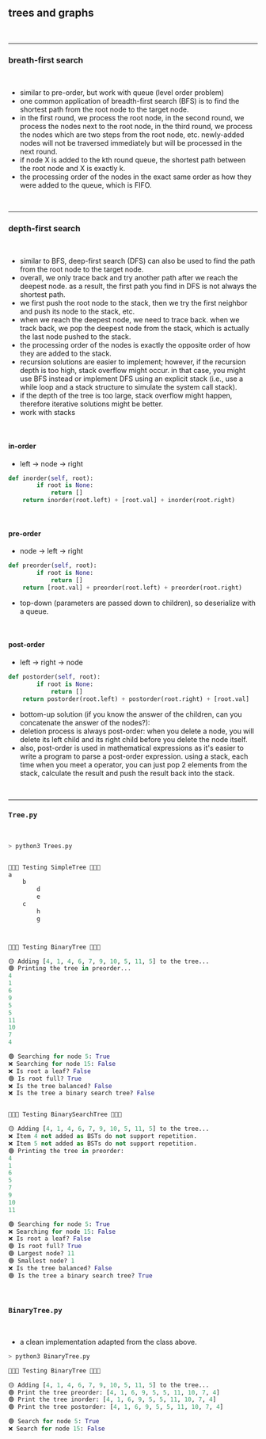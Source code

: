 ## trees and graphs

<br>


---

### breath-first search

<br>

- similar to pre-order, but work with queue (level order problem)
- one common application of breadth-first search (BFS) is to find the shortest path from the root node to the target node.
- in the first round, we process the root node, in the second round, we process the nodes next to the root node, in the third round, we process the nodes which are two steps from the root node, etc. newly-added nodes will not be traversed immediately but will be processed in the next round.
- if node X is added to the kth round queue, the shortest path between the root node and X is exactly k.
- the processing order of the nodes in the exact same order as how they were added to the queue, which is FIFO.

<br>

---

### depth-first search

<br>

- similar to BFS, deep-first search (DFS) can also be used to find the path from the root node to the target node.
- overall, we only trace back and try another path after we reach the deepest node. as a result, the first path you find in DFS is not always the shortest path.
- we first push the root node to the stack, then we try the first neighbor and push its node to the stack, etc.
- when we reach the deepest node, we need to trace back. when we track back, we pop the deepest node from the stack, which is actually the last node pushed to the stack.
- the processing order of the nodes is exactly the opposite order of how they are added to the stack.
- recursion solutions are easier to implement; however, if the recursion depth is too high, stack overflow might occur. in that case, you might use BFS instead or implement DFS using an explicit stack (i.e., use a while loop and a stack structure to simulate the system call stack).
- if the depth of the tree is too large, stack overflow might happen, therefore iterative solutions might be better.
- work with stacks

<br>

#### in-order

- left -> node -> right

```python
def inorder(self, root):
        if root is None:
            return []
	return inorder(root.left) + [root.val] + inorder(root.right)
````

<br>

#### pre-order

- node -> left -> right

```python
def preorder(self, root):
        if root is None:
            return []
	return [root.val] + preorder(root.left) + preorder(root.right)
````

- top-down (parameters are passed down to children), so deserialize with a queue.


<br>

#### post-order

- left -> right -> node

```python
def postorder(self, root):
        if root is None:
            return []
	return postorder(root.left) + postorder(root.right) + [root.val] 
````

- bottom-up solution (if you know the answer of the children, can you concatenate the answer of the nodes?):
- deletion process is always post-order: when you delete a node, you will delete its left child and its right child before you delete the node itself.
- also, post-order is used in mathematical expressions as it's easier to write a program to parse a post-order expression. using a stack, each time when you meet a operator, you can just pop 2 elements from the stack, calculate the result and push the result back into the stack.


<br>

---

### `Tree.py`

<br>

```python
> python3 Trees.py


🌴🌴🌴 Testing SimpleTree 🌴🌴🌴
a
	b
		d
		e
	c
		h
		g



🌳🌳🌳 Testing BinaryTree 🌳🌳🌳

🟡 Adding [4, 1, 4, 6, 7, 9, 10, 5, 11, 5] to the tree...
🟢 Printing the tree in preorder...
4
1
6
9
5
5
11
10
7
4

🟢 Searching for node 5: True
❌ Searching for node 15: False
❌ Is root a leaf? False
🟢 Is root full? True
❌ Is the tree balanced? False
❌ Is the tree a binary search tree? False


🎄🎄🎄 Testing BinarySearchTree 🎄🎄🎄

🟡 Adding [4, 1, 4, 6, 7, 9, 10, 5, 11, 5] to the tree...
❌ Item 4 not added as BSTs do not support repetition.
❌ Item 5 not added as BSTs do not support repetition.
🟢 Printing the tree in preorder:
4
1
6
5
7
9
10
11

🟢 Searching for node 5: True
❌ Searching for node 15: False
❌ Is root a leaf? False
🟢 Is root full? True
🟢 Largest node? 11
🟢 Smallest node? 1
❌ Is the tree balanced? False
🟢 Is the tree a binary search tree? True
```

<br>

### `BinaryTree.py`

<br>

* a clean implementation adapted from the class above.

```python
> python3 BinaryTree.py

🌳🌳🌳 Testing BinaryTree 🌳🌳🌳

🟡 Adding [4, 1, 4, 6, 7, 9, 10, 5, 11, 5] to the tree...
🟢 Print the tree preorder: [4, 1, 6, 9, 5, 5, 11, 10, 7, 4]
🟢 Print the tree inorder: [4, 1, 6, 9, 5, 5, 11, 10, 7, 4]
🟢 Print the tree postorder: [4, 1, 6, 9, 5, 5, 11, 10, 7, 4]

🟢 Search for node 5: True
❌ Search for node 15: False
```
